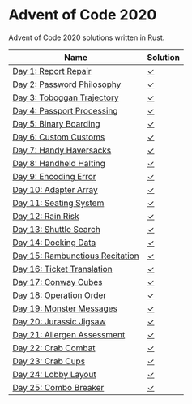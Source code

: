 # Advent of Code 2020

Advent of Code 2020 solutions written in Rust. 

|Name                                                                       |Solution                  |
|---------------------------------------------------------------------------|--------------------------|
|[Day 1: Report Repair](https://adventofcode.com/2020/day/1)                |[✓](src/bin/day1.rs)      |
|[Day 2: Password Philosophy](https://adventofcode.com/2020/day/2)          |[✓](src/bin/day2.rs)      |
|[Day 3: Toboggan Trajectory](https://adventofcode.com/2020/day/3)          |[✓](src/bin/day3.rs)      |
|[Day 4: Passport Processing](https://adventofcode.com/2020/day/4)          |[✓](src/bin/day4.rs)      |
|[Day 5: Binary Boarding](https://adventofcode.com/2020/day/5)              |[✓](src/bin/day5.rs)      |
|[Day 6: Custom Customs](https://adventofcode.com/2020/day/6)               |[✓](src/bin/day6.rs)      |
|[Day 7: Handy Haversacks](https://adventofcode.com/2020/day/7)             |[✓](src/bin/day7.rs)      |
|[Day 8: Handheld Halting](https://adventofcode.com/2020/day/8)             |[✓](src/bin/day8.rs)      |
|[Day 9: Encoding Error](https://adventofcode.com/2020/day/9)               |[✓](src/bin/day9.rs)      |
|[Day 10: Adapter Array](https://adventofcode.com/2020/day/10)              |[✓](src/bin/day10.rs)     |
|[Day 11: Seating System](https://adventofcode.com/2020/day/11)             |[✓](src/bin/day11.rs)     |
|[Day 12: Rain Risk](https://adventofcode.com/2020/day/12)                  |[✓](src/bin/day12.rs)     |
|[Day 13: Shuttle Search](https://adventofcode.com/2020/day/13)             |[✓](src/bin/day13.rs)     |
|[Day 14: Docking Data](https://adventofcode.com/2020/day/14)               |[✓](src/bin/day14.rs)     |
|[Day 15: Rambunctious Recitation](https://adventofcode.com/2020/day/15)    |[✓](src/bin/day15.rs)     |
|[Day 16: Ticket Translation](https://adventofcode.com/2020/day/16)         |[✓](src/bin/day16.rs)     |
|[Day 17: Conway Cubes](https://adventofcode.com/2020/day/17)               |[✓](src/bin/day17.rs)     |
|[Day 18: Operation Order](https://adventofcode.com/2020/day/18)            |[✓](src/bin/day18.rs)     |
|[Day 19: Monster Messages](https://adventofcode.com/2020/day/19)           |[✓](src/bin/day19.rs)     |
|[Day 20: Jurassic Jigsaw](https://adventofcode.com/2020/day/20)            |[✓](src/bin/day20.rs)     |
|[Day 21: Allergen Assessment](https://adventofcode.com/2020/day/21)        |[✓](src/bin/day21.rs)     |
|[Day 22: Crab Combat](https://adventofcode.com/2020/day/22)                |[✓](src/bin/day22.rs)     |
|[Day 23: Crab Cups](https://adventofcode.com/2020/day/23)                  |[✓](src/bin/day23.rs)     |
|[Day 24: Lobby Layout](https://adventofcode.com/2020/day/24)               |[✓](src/bin/day24.rs)     |
|[Day 25: Combo Breaker](https://adventofcode.com/2020/day/25)              |[✓](src/bin/day25.rs)     |

